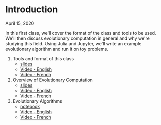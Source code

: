 # Introduction
April 15, 2020

In this first class, we'll cover the format of the class and tools to be used.
We'll then discuss evolutionary computation in general and why we're studying
this field. Using Julia and Jupyter, we'll write an example evolutionary
algorithm and run it on toy problems.

1. Tools and format of this class
    * [slides](https://d9w.github.io/evolution/1_introduction/1_tools.html)
    * [Video - English](https://youtu.be/RQFR4YMohQY)
    * [Video - French](https://youtu.be/GhTHeROORiY)
2. Overview of Evolutionary Computation
    * [slides](https://d9w.github.io/evolution/1_introduction/2_overview.html)
    * [Video - English](https://youtu.be/ijyLA6gqlbU)
    * [Video - French](https://youtu.be/y1AMQR8fU-Q)
3. Evolutionary Algorithms
    * [notebook](https://github.com/d9w/evolution/blob/master/1_introduction/3_EAs.ipynb)
    * [Video - English](https://youtu.be/pfqPaWkafwI)
    * [Video - French](https://youtu.be/D_3RlesBCwc)

